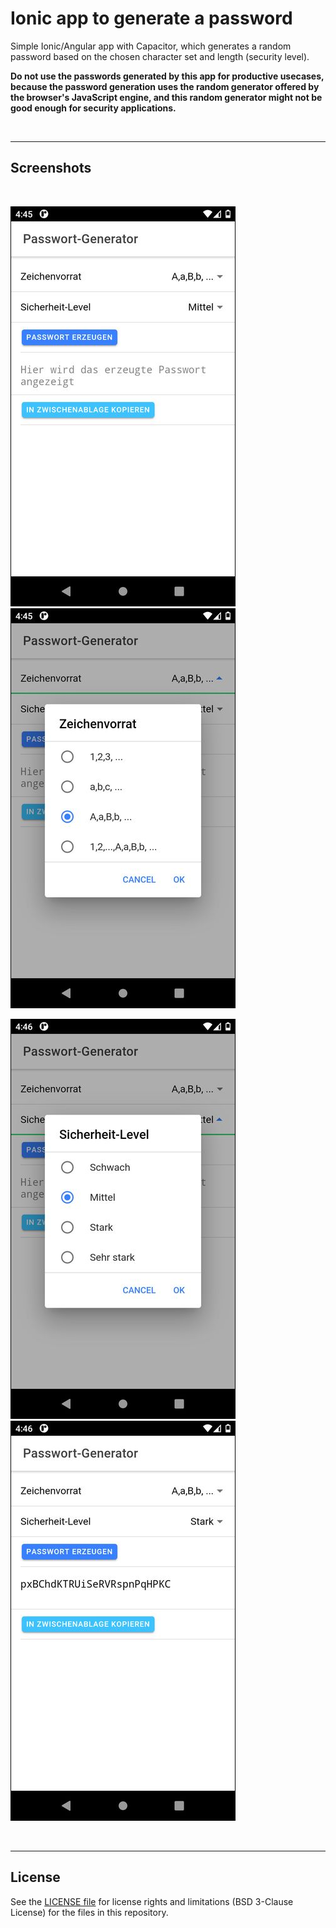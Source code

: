 # Ionic app to generate a password #

Simple Ionic/Angular app with Capacitor, which generates a random password based on the chosen character set
and length (security level).

**Do not use the passwords generated by this app for productive usecases, because the password generation
uses the random generator offered by the browser's JavaScript engine, and this random generator might not
be good enough for security applications.**

<br>

----

## Screenshots ##

<br>

![Screenshot 1](screenshot_1.png) &nbsp;  ![Screenshot 2](screenshot_2.png)   

![Screenshot 3](screenshot_3.png) &nbsp;  ![Screenshot 4](screenshot_4.png)   

<br>

----

## License ##

See the [LICENSE file](LICENSE.md) for license rights and limitations (BSD 3-Clause License) for the files
in this repository.

<br>
